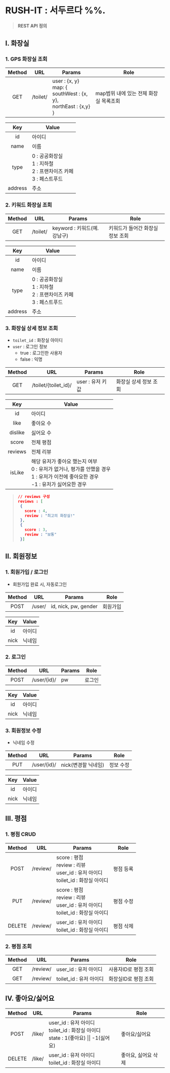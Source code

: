 # RUSH-IT : 서두르다 %%.

> #### REST API 정의




## I. 화장실

### 1. GPS 화장실 조회

| Method | URL      | Params                                                       | Role                                   |
| :----: | -------- | ------------------------------------------------------------ | -------------------------------------- |
|  GET   | /toilet/ | user : {x, y}<br />map: { <br />    southWest : {x, y},<br />    northEast : {x,y}<br />} | map범위 내에 있는 전체 화장실 목록조회 |

|   Key   | Value                                                        |
| :-----: | ------------------------------------------------------------ |
|   id    | 아이디                                                       |
|  name   | 이름                                                         |
|  type   | 0 : 공공화장실<br />1 : 지하철<br />2 : 프랜차이즈 카페<br />3 : 페스트푸드 |
| address | 주소                                                         |



### 2. 키워드 화장실 조회

| Method | URL      | Params                       | Role                             |
| :----: | -------- | ---------------------------- | -------------------------------- |
|  GET   | /toilet/ | keyword : 키워드(예. 강남구) | 키워드가 들어간 화장실 정보 조회 |

|   Key   | Value                                                        |
| :-----: | ------------------------------------------------------------ |
|   id    | 아이디                                                       |
|  name   | 이름                                                         |
|  type   | 0 : 공공화장실<br />1 : 지하철<br />2 : 프랜차이즈 카페<br />3 : 페스트푸드 |
| address | 주소                                                         |



### 3. 화장실 상세 정보 조회

- `toilet_id` : 화장실 아이디
- `user` : 로그인 정보
  - true : 로그인한 사용자
  - false : 익명

| Method | URL                  | Params           | Role                  |
| :----: | -------------------- | ---------------- | --------------------- |
|  GET   | /toilet/{toilet_id}/ | user : 유저 키값 | 화장실 상세 정보 조회 |

|   Key   | Value                                                        |
| :-----: | ------------------------------------------------------------ |
|   id    | 아이디                                                       |
|  like   | 좋아요 수                                                    |
| dislike | 싫어요 수                                                    |
|  score  | 전체 평점                                                    |
| reviews | 전체 리뷰                                                    |
| isLike  | 해당 유저가 좋아요 했는지 여부<br />0 : 유저가 없거나, 평가를 안했을 경우<br />1 : 유저가 이전에 좋아요한 경우<br />-1 : 유저가 싫어요한 경우 |

>```json
>// reviews 구성
>reviews : [
>  {
>    score : 4,
>    review : "최고의 화장실!"
>  },
>  {
>    score : 3,
>    review : "보통"
>  }]
>```




## II. 회원정보

### 1. 회원가입 / 로그인

- 회원가입 완료 시, 자동로그인

| Method | URL    | Params               | Role     |
| :----: | ------ | -------------------- | -------- |
|  POST  | /user/ | id, nick, pw, gender | 회원가입 |

| Key  | Value  |
| :--: | ------ |
|  id  | 아이디 |
| nick | 닉네임 |



### 2. 로그인


| Method | URL          | Params                  | Role      |
| :----: | ------------ | ----------------------- | --------- |
|  POST  | /user/{id}/ | pw                  | 로그인      |

| Key  | Value  |
| :--: | ------ |
|  id  | 아이디 |
| nick | 닉네임 |



### 3. 회원정보 수정

- 닉네임 수정

| Method | URL         | Params              | Role      |
| :----: | ----------- | ------------------- | --------- |
|  PUT   | /user/{id}/ | nick(변경할 닉네임) | 정보 수정 |

| Key  | Value  |
| :--: | ------ |
|  id  | 아이디 |
| nick | 닉네임 |



## III. 평점

### 1. 평점 CRUD

| Method | URL      | Params                                                       | Role      |
| :----: | -------- | ------------------------------------------------------------ | --------- |
|  POST  | /review/ | score : 평점<br />review : 리뷰<br />user_id : 유저 아이디<br />toilet_id : 화장실 아이디 | 평점 등록 |
|  PUT   | /review/ | score : 평점<br />review : 리뷰<br />user_id : 유저 아이디<br />toilet_id : 화장실 아이디 | 평점 수정 |
| DELETE | /review/ | user_id : 유저 아이디<br />toilet_id : 화장실 아이디         | 평점 삭제 |



### 2. 평점 조회

| Method | URL      | Params                  | Role                 |
| :----: | -------- | ----------------------- | -------------------- |
|  GET   | /review/ | user_id : 유저 아이디   | 사용자ID로 평점 조회 |
|  GET   | /review/ | toilet_id : 유저 아이디 | 화장실ID로 평점 조회 |



## IV. 좋아요/싫어요

| Method | URL    | Params                                                       | Role                |
| :----: | ------ | ------------------------------------------------------------ | ------------------- |
|  POST  | /like/ | user_id : 유저 아이디<br />toilet_id : 화장실 아이디<br />state : 1(좋아요) \|\| -1(싫어요) | 좋아요/싫어요       |
| DELETE | /like/ | user_id : 유저 아이디<br />toilet_id : 화장실 아이디         | 좋아요, 싫어요 삭제 |
